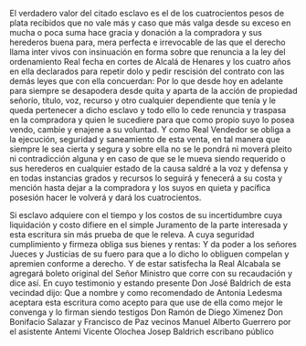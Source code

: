 El verdadero valor del citado esclavo es el de los cuatrocientos pesos de plata recibidos que no vale más y caso que más valga desde su exceso en mucha o poca suma hace gracia y donación a la compradora y sus herederos buena para, mera perfecta e irrevocable de las que el derecho llama inter vivos con insinuación en forma sobre que renuncia a la ley del ordenamiento Real fecha en cortes de Alcalá de Henares y los cuatro años en ella declarados para repetir dolo y pedir rescisión del contrato con las demás leyes que con ella concuerdan: Por lo que desde hoy en adelante para siempre se desapodera desde quita y aparta de la acción de propiedad señorío, título, voz, recurso y otro cualquier dependiente que tenía y le queda pertenecer a dicho esclavo y todo ello lo cede renuncia y traspasa en la compradora y quien le sucediere para que como propio suyo lo posea vendo, cambie y enajene a su voluntad. Y como Real Vendedor se obliga a la ejecución, seguridad y saneamiento de esta venta, en tal manera que siempre le sea cierta y segura y sobre ella no se le pondrá ni moverá pleito ni contradicción alguna y en caso de que se le mueva siendo requerido o sus herederos en cualquier estado de la causa saldré a la voz y defensa y en todas instancias grados y recursos lo seguirá y fenecerá a su costa y mención hasta dejar a la compradora y los suyos en quieta y pacífica posesión hacer le volverá y dará los cuatrocientos.

Si esclavo adquiere con el tiempo y los costos de su incertidumbre cuya liquidación y costo difiere en el simple Juramento de la parte interesada y esta escritura sin más prueba de que le releva. A cuya seguridad cumplimiento y firmeza obliga sus bienes y rentas: Y da poder a los señores Jueces y Justicias de su fuero para que a lo dicho lo obliguen compelan y apremien conforme a derecho. Y de estar satisfecha la Real Alcabala se agregará boleto original del Señor Ministro que corre con su recaudación y dice así. En cuyo testimonio y estando presente Don José Baldrich de esta vecindad dijo: Que a nombre y como recomendado de Antonia Ledesma aceptara esta escritura como acepto para que use de ella como mejor le convenga y lo firman siendo testigos Don Ramón de Diego Ximenez Don Bonifacio Salazar y Francisco de Paz vecinos Manuel Alberto Guerrero por el asistente Antemi Vicente Olochea Josep Baldrich escribano público